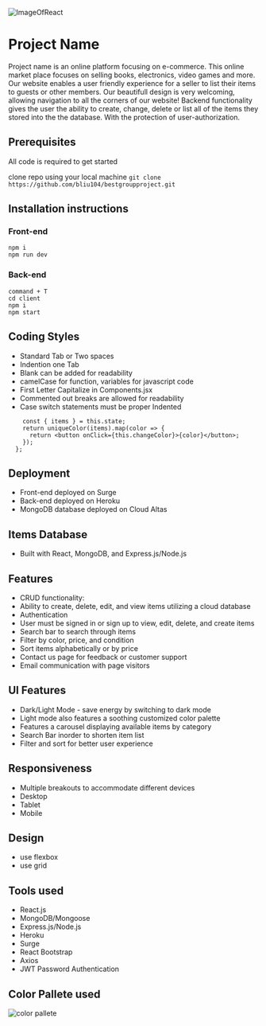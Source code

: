 ![ImageOfReact](https://upload.wikimedia.org/wikipedia/commons/thumb/a/a7/React-icon.svg/1024px-React-icon.svg.png)
# Project Name
Project name is an online platform focusing on e-commerce. This online market place focuses on selling books, electronics, video games and more. Our website enables a user friendly experience for a seller to list their items to guests or other members. Our beautifull design is very welcoming, allowing navigation to all the corners of our website! Backend functionality gives the user the ability to create, change, delete or list all of the items they stored into the the database. With the protection of user-authorization.

## Prerequisites
All code is required to get started

 clone repo using your local machine
 ```git clone https://github.com/bliu104/bestgroupproject.git```
 ## Installation instructions
 ### Front-end
 ```cd brestgroupproject
 npm i
 npm run dev
 ```
 ### Back-end
 ```
 command + T
 cd client
 npm i
 npm start
```

## Coding Styles
- Standard Tab or Two spaces
- Indention one Tab
- Blank can be added for readability
- camelCase for function, variables for javascript code
- First Letter Capitalize in Components.jsx
- Commented out breaks are allowed for readability
- Case switch statements must be proper Indented

```createFilterColor = () => {
    const { items } = this.state;
    return uniqueColor(items).map(color => {
      return <button onClick={this.changeColor}>{color}</button>;
    });
  };
  ```

## Deployment
- Front-end deployed on Surge
- Back-end deployed on Heroku
- MongoDB database deployed on Cloud Altas

## Items Database 
- Built with React, MongoDB, and Express.js/Node.js

## Features
- CRUD functionality: 
- Ability to create, delete, edit, and view items utilizing a cloud database 
- Authentication 
- User must be signed in or sign up to view, edit, delete, and create items 
- Search bar to search through items 
- Filter by color, price, and condition
- Sort items alphabetically or by price
- Contact us page for feedback or customer support
- Email communication with page visitors 

## UI Features 
- Dark/Light Mode - save energy by switching to dark mode
- Light mode also features a soothing customized color palette 
- Features a carousel displaying available items by category 
- Search Bar inorder to shorten item list
- Filter and sort for better user experience

## Responsiveness
- Multiple breakouts to accommodate different devices
- Desktop
- Tablet
- Mobile

## Design
- use flexbox
- use grid

## Tools used 
- React.js 
- MongoDB/Mongoose 
- Express.js/Node.js
- Heroku 
- Surge 
- React Bootstrap
- Axios
- JWT Password Authentication

## Color Pallete used

![color pallete](https://i.imgur.com/XpEzQZtm.png)


